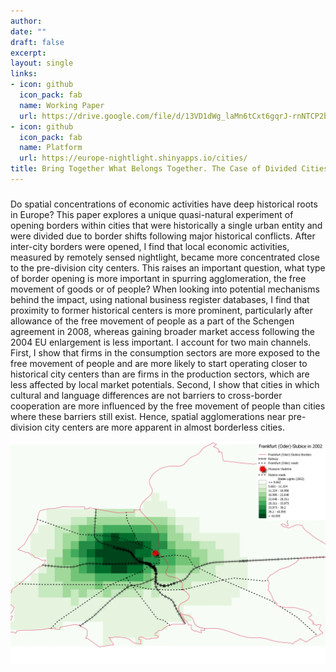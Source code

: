 ```yaml
---
author: 
date: ""
draft: false
excerpt: 
layout: single
links:
- icon: github
  icon_pack: fab
  name: Working Paper
  url: https://drive.google.com/file/d/13VD1dWg_laMn6tCxt6gqrJ-rnNTCP2bm/view?usp=sharing
- icon: github
  icon_pack: fab
  name: Platform
  url: https://europe-nightlight.shinyapps.io/cities/
title: Bring Together What Belongs Together. The Case of Divided Cities in Europe
---
```



### 
Do spatial concentrations of economic activities have deep historical roots in Europe? This paper explores a
unique quasi-natural experiment of opening borders within cities that were historically a single urban entity and were
divided due to border shifts following major historical conflicts. After inter-city borders were opened, I find that local
economic activities, measured by remotely sensed nightlight, became more concentrated close to the pre-division city
centers. This raises an important question, what type of border opening is more important in spurring agglomeration,
the free movement of goods or of people? When looking into potential mechanisms behind the impact, using national
business register databases, I find that proximity to former historical centers is more prominent, particularly after
allowance of the free movement of people as a part of the Schengen agreement in 2008, whereas gaining broader
market access following the 2004 EU enlargement is less important. I account for two main channels. First, I show
that firms in the consumption sectors are more exposed to the free movement of people and are more likely to start
operating closer to historical city centers than are firms in the production sectors, which are less affected by local
market potentials. Second, I show that cities in which cultural and language differences are not barriers to cross-border
cooperation are more influenced by the free movement of people than cities where these barriers still exist. Hence,
spatial agglomerations near pre-division city centers are more apparent in almost borderless cities.

![](featured.png)
